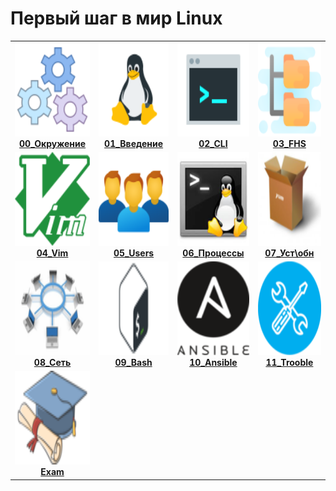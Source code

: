 # Первый шаг в мир Linux

<centet>
  <table>
    <tr>
      <td align="center"><a href="00_Настройка_окружения_для_лабораторных_работ/README.md"><img src="images/setting.png" width="150px;" height="150px;"><br /><b>00_Окружение</b></a></td>
      <td align="center"><a href="01_Введение/README.md"><img src="images/tux2.png" width="150px;" height="150px;"><br /><b>01_Введение</b></a></td>
      <td align="center"><a href="02_Знакомство_с_интерфейсом_командной_строки/README.md"><img src="images/cli.png" width="150px;" height="150px;"><br /><b>02_CLI</b></a></td>
      <td align="center"><a href="03_Файловая_структура_linux/README.md"><img src="images/fhs.png" width="150px;" height="150px;"><br /><b>03_FHS</b></a></td>
    </tr>
    <tr>
      <td align="center"><a href="04_Знакомство_с_текстовыми_редакторами/README.md"><img src="images/vim.png" width="150px;" height="150px;"><br /><b>04_Vim</b></a></td>
      <td align="center"><a href="05_Управление_пользователями_и_группами/README.md"><img src="images/users.png" width="150px;" height="150px;"><br /><b>05_Users</b></a></td>
      <td align="center"><a href="06_Управление_процессами/README.md"><img src="images/proc.png" width="150px;" height="150px;"><br /><b>06_Процессы</b></a></td>
      <td align="center"><a href="07_Установка_и_обновление_программ/README.md"><img src="images/yum.png" width="150px;" height="150px;"><br /><b>07_Уст\обн</b></a></td>
    </tr>
    <tr>
      <td align="center"><a href="08_Конфигурирование_сети/README.md"><img src="images/net.png" width="150px;" height="150px;"><br /><b>08_Сеть</b></a></td>
      <td align="center"><a href="09_Bash/README.md"><img src="images/bash.png" width="150px;" height="150px;"><br /><b>09_Bash</b></a></td>
      <td align="center"><a href="10_Ansible/README.md"><img src="images/ansible.png" width="150px;" height="150px;"><br /><b>10_Ansible</b></a></td>
      <td align="center"><a href="11_Базовый_troobleshooting/README.md"><img src="images/tsh.png" width="150px;" height="150px;"><br /><b>11_Trooble</b></a></td>
    </tr>
    <tr>
      <td align="center"><a href="exam/README.md"><img src="images/exam.png" width="150px;" height="150px;"><br /><b>Exam</b></a></td>
    </tr>
  </table>
</center>
